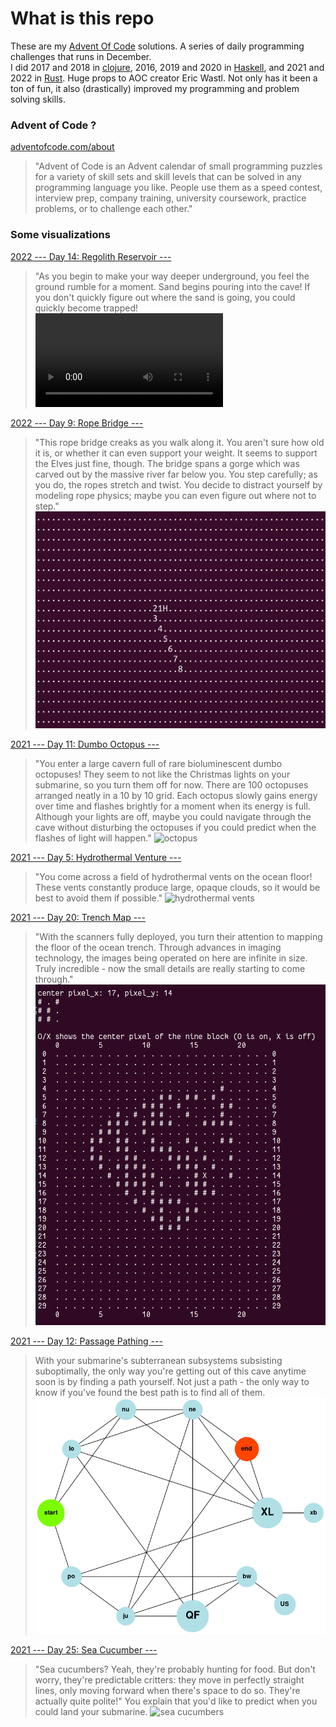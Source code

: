 # What is this repo

These are my [Advent Of Code](https://www.adventofcode.com) solutions. A series of daily programming challenges that runs in December.  
I did 2017 and 2018 in [clojure](https://clojure.org/), 2016, 2019 and 2020 in [Haskell](https://www.haskell.org/), and 2021 and 2022 in [Rust](https://www.rust-lang.org/).
Huge props to AOC creator Eric Wastl. Not only has it been a ton of fun, it also (drastically) improved my programming and problem solving skills.

### Advent of Code ?

[adventofcode.com/about](https://adventofcode.com/about)

>"Advent of Code is an Advent calendar of small programming puzzles
>for a variety of skill sets and skill levels that can be solved in
>any programming language you like. People use them as a speed
>contest, interview prep, company training, university coursework,
>practice problems, or to challenge each other."

### Some visualizations

[2022 --- Day 14: Regolith Reservoir ---](https://adventofcode.com/2022/day/14)
>"As you begin to make your way deeper underground, you feel the
>ground rumble for a moment. Sand begins pouring into the cave! If you
>don't quickly figure out where the sand is going, you could quickly
>become trapped!
![sand](advent-of-rust-code/2022/day14/sandy_claus.webm)

[2022 --- Day 9: Rope Bridge ---](https://adventofcode.com/2022/day/9)

>"This rope bridge creaks as you walk along it. You aren't sure how old
>it is, or whether it can even support your weight.  It seems to
>support the Elves just fine, though. The bridge spans a gorge which
>was carved out by the massive river far below you. You step
>carefully; as you do, the ropes stretch and twist. You decide to
>distract yourself by modeling rope physics; maybe you can even figure
>out where not to step."
![rope bridge](advent-of-rust-code/2022/day09/rope_bridge.gif)


[2021 --- Day 11: Dumbo Octopus ---](https://adventofcode.com/2021/day/11)

>"You enter a large cavern full of rare bioluminescent dumbo
>octopuses! They seem to not like the Christmas lights on your
>submarine, so you turn them off for now.  There are 100 octopuses
>arranged neatly in a 10 by 10 grid. Each octopus slowly gains energy
>over time and flashes brightly for a moment when its energy is
>full. Although your lights are off, maybe you could navigate through
>the cave without disturbing the octopuses if you could predict when
>the flashes of light will happen."
![octopus](advent-of-rust-code/2021/day11/terminal_visualisation_octopus.gif)


[2021 --- Day 5: Hydrothermal Venture ---](https://adventofcode.com/2021/day/5)

>"You come across a field of hydrothermal vents on the ocean floor!
>These vents constantly produce large, opaque clouds, so it would be
>best to avoid them if possible."
![hydrothermal vents](advent-of-rust-code/2021/day05/terminal_visualisation.gif)

[2021 --- Day 20: Trench Map ---](https://adventofcode.com/2021/day/20)

>"With the scanners fully deployed, you turn their attention to
>mapping the floor of the ocean trench. Through advances in imaging
>technology, the images being operated on here are infinite in
>size. Truly incredible - now the small details are really starting to
>come through."
![image enhancing](advent-of-rust-code/2021/day20/day_20_pixels_pretty_printer.png)

[2021 --- Day 12: Passage Pathing ---](https://adventofcode.com/2021/day/12)

>With your submarine's subterranean subsystems subsisting
>suboptimally, the only way you're getting out of this cave anytime
>soon is by finding a path yourself. Not just a path - the only way to
>know if you've found the best path is to find all of them.
![cave pathing](advent-of-rust-code/2021/day12/CaveSystem.png)



[2021 --- Day 25: Sea Cucumber ---](https://adventofcode.com/2021/day/25)

>"Sea cucumbers? Yeah, they're probably hunting for food. But don't
>worry, they're predictable critters: they move in perfectly straight
>lines, only moving forward when there's space to do so. They're
>actually quite polite!"  You explain that you'd like to predict when
>you could land your submarine.
![sea cucumbers](advent-of-rust-code/2021/day25/cucumbers.gif)
